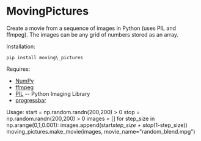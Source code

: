 MovingPictures 
=================

Create a movie from a sequence of images in Python (uses PIL and ffmpeg). The images can be any grid of numbers stored as an array. 

Installation:

	pip install moving\_pictures

Requires:

  * [NumPy](http://www.numpy.org/)
  * [ffmpeg](http://www.ffmpeg.org/)
  * [PIL](http://www.pythonware.com/products/pil/) -- Python Imaging Library 
  * [progressbar](https://code.google.com/p/python-progressbar/)

Usage:
        start = np.random.randn(200,200) > 0
        stop = np.random.randn(200,200) > 0
        images = []
        for step_size in np.arange(0,1,0.001):
          images.append(start*step_size + stop*(1-step_size))
	moving_pictures.make_movie(images, movie_name="random_blend.mpg") 
    
